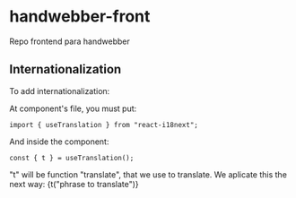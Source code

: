 # handwebber-front

Repo frontend para handwebber

## Internationalization

To add internationalization:

At component's file, you must put:

```
import { useTranslation } from "react-i18next";
```

And inside the component:

```
const { t } = useTranslation();
```

"t" will be function "translate", that we use to translate. We aplicate this the next way:
{t("phrase to translate")}
